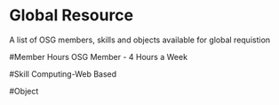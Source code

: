 # Global Resource
A list of OSG members, skills and objects available for global requistion

#Member Hours
OSG Member - 4 Hours a Week

#Skill
Computing-Web Based

#Object
